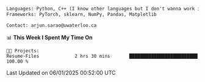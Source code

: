 ```txt
Languages: Python, C++ (I know other languages but I don't wanna work in em)
Frameworks: PyTorch, sklearn, NumPy, Pandas, Matplotlib

Contact: arjun.sarao@uwaterloo.ca
```

<!--START_SECTION:waka-->
📊 **This Week I Spent My Time On** 

```text
🐱‍💻 Projects: 
Resume-Files             2 hrs 30 mins       █████████████████████████   100.00 % 
```


 Last Updated on 06/01/2025 00:52:00 UTC
<!--END_SECTION:waka-->
